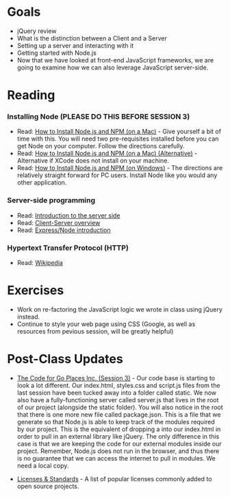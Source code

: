 # Goals

- jQuery review
- What is the distinction between a Client and a Server
- Setting up a server and interacting with it
- Getting started with Node.js
- Now that we have looked at front-end JavaScript frameworks, we are going to examine how we can also leverage JavaScript server-side.

# Reading

### Installing Node (PLEASE DO THIS BEFORE SESSION 3)
- Read: [How to Install Node.js and NPM (on a Mac)]() - Give yourself a bit of time with this. You will need two pre-requisites installed before you can get Node on your computer. Follow the directions carefully.
- Read: [How to Install Node.js and NPM (on a Mac) (Alternative)]() - Alternative if XCode does not install on your machine.
- Read: [How to Install Node.js and NPM (on Windows)]() - The directions are relatively straight forward for PC users. Install Node like you would any other application.

### Server-side programming
- Read: [Introduction to the server side]()
- Read: [Client-Server overview]()
- Read: [Express/Node introduction]()

### Hypertext Transfer Protocol (HTTP)
- Read: [Wikipedia]()

# Exercises
- Work on re-factoring the JavaScript logic we wrote in class using jQuery instead.
- Continue to style your web page using CSS (Google, as well as resources from pevious session, will be greatly helpful)

# Post-Class Updates
- [The Code for Go Places Inc. (Session 3)]() - Our code base is starting to look a lot different. Our index.html, styles.css and script.js files from the last session have been tucked away into a folder called static. We now also have a fully-functioning server called server.js that lives in the root of our project (alongside the static folder). You will also notice in the root that there is one more new file called package.json. This is a file that we generate so that Node.js is able to keep track of the modules required by our project. This is the equivalent of dropping a <script></script> into our index.html in order to pull in an external library like jQuery. The only difference in this case is that we are keeping the code for our external modules inside our project. Remember, Node.js does not run in the browser, and thus there is no guarantee that we can access the internet to pull in modules. We need a local copy.

- [Licenses & Standards]() - A list of popular licenses commonly added to open source projects.
